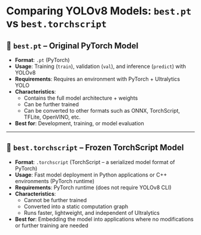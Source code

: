 # Comparing YOLOv8 Models: `best.pt` vs `best.torchscript`

## 🔹 `best.pt` – Original PyTorch Model  
- **Format**: `.pt` (PyTorch)  
- **Usage**: Training (`train`), validation (`val`), and inference (`predict`) with YOLOv8  
- **Requirements**: Requires an environment with PyTorch + Ultralytics YOLO  
- **Characteristics**:  
  - Contains the full model architecture + weights  
  - Can be further trained  
  - Can be converted to other formats such as ONNX, TorchScript, TFLite, OpenVINO, etc.  
- **Best for**: Development, training, or model evaluation  

---

## 🔹 `best.torchscript` – Frozen TorchScript Model  
- **Format**: `.torchscript` (TorchScript – a serialized model format of PyTorch)  
- **Usage**: Fast model deployment in Python applications or C++ environments (PyTorch runtime)  
- **Requirements**: PyTorch runtime (does not require YOLOv8 CLI)  
- **Characteristics**:  
  - Cannot be further trained  
  - Converted into a static computation graph  
  - Runs faster, lightweight, and independent of Ultralytics  
- **Best for**: Embedding the model into applications where no modifications or further training are needed  
